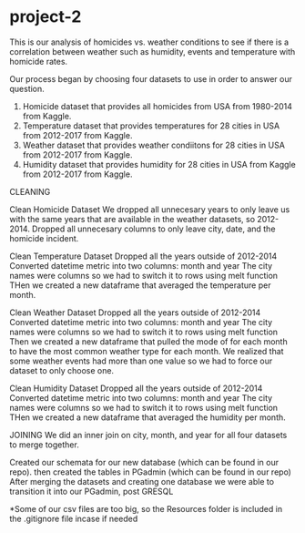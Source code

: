 # project-2
This is our analysis of homicides vs. weather conditions to see if there is a correlation between weather such as humidity, events and temperature with homicide rates.

Our process began by choosing four datasets to use in order to answer our question. 
1. Homicide dataset that provides all homicides from USA from 1980-2014 from Kaggle.
2. Temperature dataset that provides temperatures for 28 cities in USA from 2012-2017 from Kaggle.
3. Weather dataset that provides weather condiitons for 28 cities in USA from 2012-2017 from Kaggle.
4. Humidity dataset that provides humidity for 28 cities in USA from Kaggle from 2012-2017 from Kaggle.

CLEANING

Clean Homicide Dataset
We dropped all unnecesary years to only leave us with the same years that are available in the weather datasets, so 2012-2014.
Dropped all unnecesary columns to only leave city, date, and the homicide incident.

Clean Temperature Dataset
Dropped all the years outside of 2012-2014
Converted datetime metric into two columns: month and year
The city names were columns so we had to switch it to rows using melt function
THen we created a new dataframe that averaged the temperature per month.

Clean Weather Dataset
Dropped all the years outside of 2012-2014
Converted datetime metric into two columns: month and year
The city names were columns so we had to switch it to rows using melt function
Then we created a new dataframe that pulled the mode of for each month to have the most common weather type for each month. 
We realized that some weather events had more than one value so we had to force our dataset to only choose one. 

Clean Humidity Dataset
Dropped all the years outside of 2012-2014
Converted datetime metric into two columns: month and year
The city names were columns so we had to switch it to rows using melt function
THen we created a new dataframe that averaged the humidity per month.

JOINING
We did an inner join on city, month, and year for all four datasets to merge together. 

Created our schemata for our new database (which can be found in our repo).
then created the tables in PGadmin (which can be found in our repo)
After merging the datasets and creating one database we were able to transition it into our PGadmin, post GRESQL

*Some of our csv files are too big, so the Resources folder is included in the .gitignore file incase if needed
